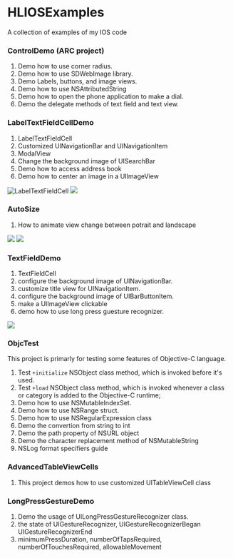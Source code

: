 HLIOSExamples
=============

A collection of examples of my IOS code

### ControlDemo (ARC project)
1. Demo how to use corner radius.
2. Demo how to use SDWebImage library.
3. Demo Labels, buttons, and image views.
4. Demo how to use NSAttributedString
5. Demo how to open the phone application to make a dial.
6. Demo the delegate methods of text field and text view.

### LabelTextFieldCellDemo
1. LabelTextFieldCell
2. Customized UINavigationBar and UINavigationItem
2. ModalView
3. Change the background image of UISearchBar
4. Demo how to access address book
5. Demo how to center an image in a UIImageView

![LabelTextFieldCell](http://www.anhailin.co/blog/wp-content/uploads/2012/12/LabelTextFieldCell.png)
![](http://www.anhailin.co/blog/wp-content/uploads/2012/12/UISeachBarChnagingBackgroundImage.png)

### AutoSize
1. How to animate view change between potrait and landscape

![](http://www.anhailin.co/blog/wp-content/uploads/2012/12/AutoSize_landscape.png)
![](http://www.anhailin.co/blog/wp-content/uploads/2012/12/AutoSize_Potrait.png)

### TextFieldDemo
1. TextFieldCell
2. configure the background image of UINavigationBar.
3. customize title view for UINavigationItem.
4. configure the background image of UIBarButtonItem.
5. make a UIImageView clickable
6. demo how to use long press guesture recognizer.

![](http://www.anhailin.co/blog/wp-content/uploads/2013/01/TextFieldCellDemo-e1357111612984.png)

### ObjcTest
This project is primarly for testing some features of Objective-C language.

1. Test `+initialize` NSObject class method, which is invoked before it's used.
2. Test `+load` NSObject class method, which is  invoked whenever a class or category is added to the Objective-C runtime; 
3. Demo how to use NSMutableIndexSet.
4. Demo how to use NSRange struct.
5. Demo how to use NSRegularExpression class
6. Demo the convertion from string to int
7. Demo the path property of NSURL object
8. Demo the character replacement method of NSMutableString
9. NSLog format specifiers guide

### AdvancedTableViewCells
1. This project demos how to use customized UITableViewCell class

### LongPressGestureDemo
1. Demo the usage of UILongPressGestureRecognizer class.
2. the state of UIGestureRecognizer, UIGestureRecognizerBegan UIGestureRecognizerEnd
3. minimumPressDuration, numberOfTapsRequired, numberOfTouchesRequired, allowableMovement